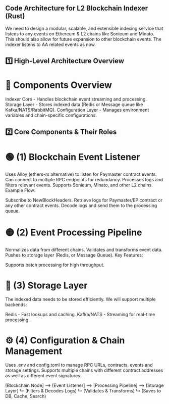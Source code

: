 ## Code Architecture for L2 Blockchain Indexer (Rust)
We need to design a modular, scalable, and extensible indexing service that listens to any events on Ethereum & L2 chains like Sonieum and Minato. This should also allow for future expansion to other blockchain events. The indexer listens to AA related events as now.

## 1️⃣ High-Level Architecture Overview
# 🔹 Components Overview
Indexer Core - Handles blockchain event streaming and processing.
Storage Layer - Stores indexed data (Redis or Message queue like Kafka/NATS/RabbitMQ).
Configuration Layer - Manages environment variables and chain-specific configurations.

## 2️⃣ Core Components & Their Roles
# 🟢 (1) Blockchain Event Listener
Uses Alloy (ethers-rs alternative) to listen for Paymaster contract events.
Can connect to multiple RPC endpoints for redundancy.
Processes logs and filters relevant events.
Supports Sonieum, Minato, and other L2 chains.
Example Flow:

Subscribe to NewBlockHeaders.
Retrieve logs for Paymaster/EP contract or any other contract  events.
Decode logs and send them to the processing queue.

# 🟡 (2) Event Processing Pipeline
Normalizes data from different chains.
Validates and transforms event data.
Pushes to storage layer (Redis, or Message Queue).
Key Features:

Supports batch processing for high throughput.


# 🔵 (3) Storage Layer
The indexed data needs to be stored efficiently. We will support multiple backends:

Redis - Fast lookups and caching.
Kafka/NATS - Streaming for real-time processing.


# ⚙️ (4) Configuration & Chain Management
Uses .env and config.toml to manage RPC URLs, contracts, events and storage settings.
Supports multiple chains with different contract addresses as well as different event signatures.


[Blockchain Node] --> [Event Listener]     -->      [Processing Pipeline]      --> [Storage Layer]
                    ↳ (Filters & Decodes Logs)     ↳ (Validates & Transforms)   ↳ (Saves to DB, Cache, Search)
